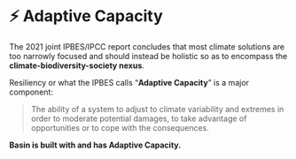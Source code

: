 # ⚡ Adaptive Capacity

The 2021 joint IPBES/IPCC report concludes that most climate solutions are too narrowly focused and should instead be holistic so as to encompass the **climate-biodiversity-society nexus**.

Resiliency or what the IPBES calls “**Adaptive Capacity**” is a major component:&#x20;

> The ability of a system to adjust to climate variability and extremes in order to moderate potential damages, to take advantage of opportunities or to cope with the consequences.

**Basin is built with and has Adaptive Capacity.**
